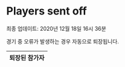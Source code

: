 # Players sent off
최종 업데이트: 2020년 12월 18일 16시 36분


경기 중 오류가 발생하는 경우 자동으로 퇴장됩니다.


| 퇴장된 참가자 |
|:---:|
